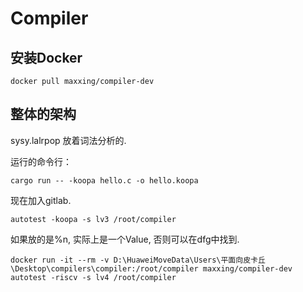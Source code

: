 # Compiler

## 安装Docker

```shell
docker pull maxxing/compiler-dev
```

## 整体的架构

sysy.lalrpop 放着词法分析的.

运行的命令行：
```shell
cargo run -- -koopa hello.c -o hello.koopa
```

现在加入gitlab.

```shell
autotest -koopa -s lv3 /root/compiler
```

如果放的是%n, 实际上是一个Value, 否则可以在dfg中找到.

```
docker run -it --rm -v D:\HuaweiMoveData\Users\平面向皮卡丘\Desktop\compilers\compiler:/root/compiler maxxing/compiler-dev autotest -riscv -s lv4 /root/compiler
```

